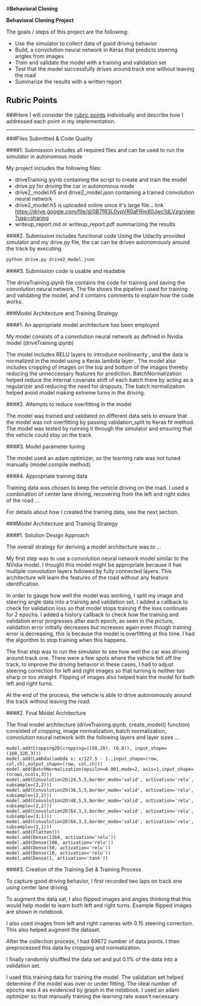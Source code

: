 #**Behavioral Cloning** 


**Behavioral Cloning Project**

The goals / steps of this project are the following:
* Use the simulator to collect data of good driving behavior
* Build, a convolution neural network in Keras that predicts steering angles from images
* Train and validate the model with a training and validation set
* Test that the model successfully drives around track one without leaving the road
* Summarize the results with a written report


[//]: # (Image References)


## Rubric Points
###Here I will consider the [rubric points](https://review.udacity.com/#!/rubrics/432/view) individually and describe how I addressed each point in my implementation.  

---
###Files Submitted & Code Quality

####1. Submission includes all required files and can be used to run the simulator in autonomous mode

My project includes the following files:
* driveTraining.ipynb containing the script to create and train the model
* drive.py for driving the car in autonomous mode
* drive2_model.h5 and drive2_model.json containing a trained convolution neural network 
* drive2_model.h5 is uploaded online since it's large file... link https://drive.google.com/file/d/0B7fR3L0ypVR0aFRmX0Jwc1dLVzg/view?usp=sharing
* writeup_report.md or writeup_report.pdf summarizing the results

####2. Submission includes functional code
Using the Udacity provided simulator and my drive.py file, the car can be driven autonomously around the track by executing 
```sh
python drive.py drive2_model.json
```

####3. Submission code is usable and readable

The driveTraining.ipynb file contains the code for training and saving the convolution neural network. The file shows the pipeline I used for training and validating the model, and it contains comments to explain how the code works.

###Model Architecture and Training Strategy

####1. An appropriate model architecture has been employed

My model consists of a convolution neural network as defined in Nvidia model (driveTraining.ipynb) 

The model includes RELU layers to introduce nonlinearity , and the data is normalized in the model using a Keras lambda layer . The model also includes cropping of images on the top and bottom of the images thereby reducing the unneccessary features for prediction. BatchNormalization helped reduce the internal covariate shift of each batch there by acting as a regularizer and reducing the need for dropouts. The batch normalization helped avoid model making extreme turns in the driving. 

####2. Attempts to reduce overfitting in the model

The model was trained and validated on different data sets to ensure that the model was not overfitting by passing validation_split to Keras fit method. The model was tested by running it through the simulator and ensuring that the vehicle could stay on the track.

####3. Model parameter tuning

The model used an adam optimizer, so the learning rate was not tuned manually (model.compile method).

####4. Appropriate training data

Training data was chosen to keep the vehicle driving on the road. I used a combination of center lane driving, recovering from the left and right sides of the road ... 

For details about how I created the training data, see the next section. 

###Model Architecture and Training Strategy

####1. Solution Design Approach

The overall strategy for deriving a model architecture was to ...

My first step was to use a convolution neural network model similar to the NVidia model. I thought this model might be appropriate because it has multiple convolution layers followed by fully connected layers. This architecture will learn the features of the road without any feature identification. 

In order to gauge how well the model was working, I split my image and steering angle data into a training and validation set. I added a callback to check for validation loss so that model stops training if the loss continues for 2 epochs. I added a history callback to check how the training and validation error progresses after each epoch, as seen in the picture, validation error initially decreases but increases again even though training error is decreasing, this is because the model is overfitting at this time. I had the algorithm to stop training when this happens.

The final step was to run the simulator to see how well the car was driving around track one. There were a few spots where the vehicle fell off the track, to improve the driving behavior in these cases, I had to adjust steering correction for left and right images so that turning is neither too sharp or too straight. Flipping of images also helped train the model for both left and right turns.  

At the end of the process, the vehicle is able to drive autonomously around the track without leaving the road.

####2. Final Model Architecture

The final model architecture (driveTraining.ipynb, create_model() function) consisted of cropping, image normalization, batch normalization, convolution neural network with the following layers and layer sizes ...

    model.add(Cropping2D(cropping=((50,20), (0,0)), input_shape=(160,320,3)))    
    model.add(Lambda(lambda x: x/127.5 - 1.,input_shape=(row, col,ch),output_shape=(row, col,ch)))    
    model.add(BatchNormalization(epsilon=0.001,mode=2, axis=1,input_shape=(nrows,ncols,3)))
    model.add(Convolution2D(24,5,5,border_mode='valid', activation='relu', subsample=(2,2)))
    model.add(Convolution2D(36,5,5,border_mode='valid', activation='relu', subsample=(2,2)))
    model.add(Convolution2D(48,5,5,border_mode='valid', activation='relu', subsample=(2,2)))
    model.add(Convolution2D(64,3,3,border_mode='valid', activation='relu', subsample=(1,1)))
    model.add(Convolution2D(64,3,3,border_mode='valid', activation='relu', subsample=(1,1)))
    model.add(Flatten())
    model.add(Dense(1164, activation='relu'))
    model.add(Dense(100, activation='relu'))
    model.add(Dense(50, activation='relu'))
    model.add(Dense(10, activation='relu'))
    model.add(Dense(1, activation='tanh'))


####3. Creation of the Training Set & Training Process

To capture good driving behavior, I first recorded two laps on track one using center lane driving. 

To augment the data sat, I also flipped images and angles thinking that this would help model to learn both left and right turns. Example flipped images are shown in notebook.

I also used images from left and right cameras with 0.15 steering correction. This also helped augment the dataset. 

After the collection process, I had 69672 number of data points. I then preprocessed this data by cropping and normalization.

I finally randomly shuffled the data set and put 0.1% of the data into a validation set. 

I used this training data for training the model. The validation set helped determine if the model was over or under fitting. The ideal number of epochs was 4 as evidenced by graph in the notebook. I used an adam optimizer so that manually training the learning rate wasn't necessary.
